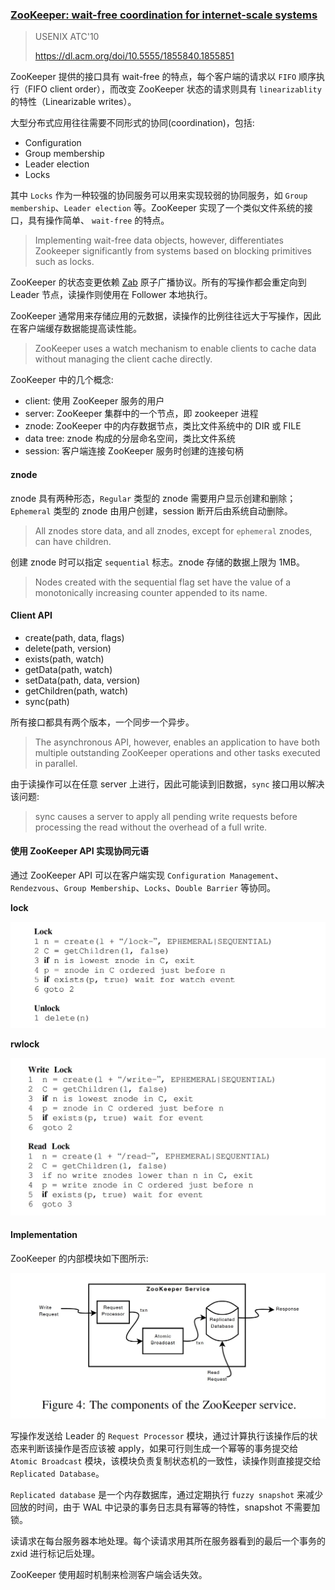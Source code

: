 ### [ZooKeeper: wait-free coordination for internet-scale systems](../assets/pdfs/zookeeper.pdf)

> USENIX ATC'10
>
> https://dl.acm.org/doi/10.5555/1855840.1855851

ZooKeeper 提供的接口具有 wait-free 的特点，每个客户端的请求以 `FIFO` 顺序执行（FIFO client order），而改变 ZooKeeper 状态的请求则具有 `linearizablity` 的特性（Linearizable writes）。

大型分布式应用往往需要不同形式的协同(coordination)，包括:

- Configuration
- Group membership
- Leader election
- Locks

其中 `Locks` 作为一种较强的协同服务可以用来实现较弱的协同服务，如 `Group membership`、`Leader election` 等。ZooKeeper 实现了一个类似文件系统的接口，具有操作简单、 `wait-free` 的特点。

> Implementing wait-free data objects, however, differentiates Zookeeper significantly
> from systems based on blocking primitives such as locks.

ZooKeeper 的状态变更依赖 [Zab](./consensus/zab.md) 原子广播协议。所有的写操作都会重定向到 Leader 节点，读操作则使用在 Follower 本地执行。

ZooKeeper 通常用来存储应用的元数据，读操作的比例往往远大于写操作，因此在客户端缓存数据能提高读性能。

> ZooKeeper uses a watch mechanism to enable clients to cache data without managing the client cache directly.

ZooKeeper 中的几个概念:

- client: 使用 ZooKeeper 服务的用户
- server: ZooKeeper 集群中的一个节点，即 zookeeper 进程
- znode: ZooKeeper 中的内存数据节点，类比文件系统中的 DIR 或 FILE
- data tree: znode 构成的分层命名空间，类比文件系统
- session: 客户端连接 ZooKeeper 服务时创建的连接句柄

#### znode

znode 具有两种形态，`Regular` 类型的 znode 需要用户显示创建和删除；`Ephemeral` 类型的 znode 由用户创建，session 断开后由系统自动删除。

> All znodes store data, and all znodes, except for `ephemeral` znodes, can have children.

创建 znode 时可以指定 `sequential` 标志。znode 存储的数据上限为 1MB。

> Nodes created with the sequential flag set have the value of a monotonically increasing counter appended to its name.

#### Client API

- create(path, data, flags)
- delete(path, version)
- exists(path, watch)
- getData(path, watch)
- setData(path, data, version)
- getChildren(path, watch)
- sync(path)

所有接口都具有两个版本，一个同步一个异步。

> The asynchronous API, however, enables an application to have both multiple
> outstanding ZooKeeper operations and other tasks executed in parallel.

由于读操作可以在任意 server 上进行，因此可能读到旧数据，`sync` 接口用以解决该问题:

> sync causes a server to apply all pending write requests before processing the
> read without the overhead of a full write.

#### 使用 ZooKeeper API 实现协同元语

通过 ZooKeeper API 可以在客户端实现 `Configuration Management`、`Rendezvous`、`Group Membership`、`Locks`、`Double Barrier` 等协同。

**lock**

![lock](../assets/images/zookeeper_lock.jpg)

**rwlock**

![rwlock](../assets/images/zookeeper_rwlock.jpg)

#### Implementation

ZooKeeper 的内部模块如下图所示:

![zookeeper component](../assets/images/zookeeper_components.jpg)

写操作发送给 Leader 的 `Request Processor` 模块，通过计算执行该操作后的状态来判断该操作是否应该被 apply，如果可行则生成一个幂等的事务提交给 `Atomic Broadcast` 模块，该模块负责复制状态机的一致性，读操作则直接提交给 `Replicated Database`。

`Replicated database` 是一个内存数据库，通过定期执行 `fuzzy snapshot` 来减少回放的时间，由于 WAL 中记录的事务日志具有幂等的特性，snapshot 不需要加锁。

读请求在每台服务器本地处理。每个读请求用其所在服务器看到的最后一个事务的 zxid 进行标记后处理。

ZooKeeper 使用超时机制来检测客户端会话失效。